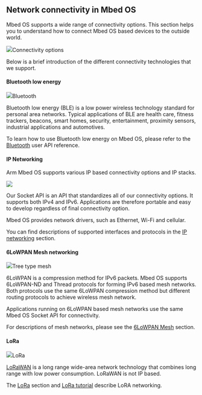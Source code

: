 <h2 id="connectivity-tech">Network connectivity in Mbed OS</h2>

Mbed OS supports a wide range of connectivity options. This section helps you to understand how to connect Mbed OS based devices to the outside world.

<span class="images">![](https://s3-us-west-2.amazonaws.com/mbed-os-docs-images/connectivity.png)<span>Connectivity options</span></span>

Below is a brief introduction of the different connectivity technologies that we support.

#### Bluetooth low energy

<span class="images">![](https://s3-us-west-2.amazonaws.com/mbed-os-docs-images/bluetooth.png)<span>Bluetooth</span></span>

Bluetooth low energy (BLE) is a low power wireless technology standard for personal area networks. Typical applications of BLE are health care, fitness trackers, beacons, smart homes, security, entertainment, proximity sensors, industrial applications and automotives.

To learn how to use Bluetooth low energy on Mbed OS, please refer to the [Bluetooth](/docs/v5.9/reference/bluetooth.html) user API reference.

#### IP Networking

Arm Mbed OS supports various IP based connectivity options and IP stacks.

<span class="images">![](https://s3-us-west-2.amazonaws.com/mbed-os-docs-images/ip-networking-simple.png)</span>

Our Socket API is an API that standardizes all of our connectivity options. It supports both IPv4 and IPv6. Applications are therefore portable and easy to develop regardless of final connectivity option.

Mbed OS provides network drivers, such as Ethernet, Wi-Fi and cellular.

You can find descriptions of supported interfaces and protocols in the [IP networking](/docs/v5.9/reference/ip-networking.html) section.

#### 6LoWPAN Mesh networking

<span class="images">![](https://s3-us-west-2.amazonaws.com/mbed-os-docs-images/mesh.png)<span>Tree type mesh</span></span>

6LoWPAN is a compression method for IPv6 packets. Mbed OS supports 6LoWPAN-ND and Thread protocols for forming IPv6 based mesh networks. Both protocols use the same 6LoWPAN compression method but different routing protocols to achieve wireless mesh network.

Applications running on 6LoWPAN based mesh networks use the same Mbed OS Socket API for connectivity.

For descriptions of mesh networks, please see the [6LoWPAN Mesh](/docs/v5.9/reference/technology.html) section.

#### LoRa

<span class="images">![](https://s3-us-west-2.amazonaws.com/mbed-os-docs-images/lora.png)<span>LoRa</span></span>

[LoRaWAN](http://lora-alliance.org) is a long range wide-area network technology that combines long range with low power consumption. LoRaWAN is not IP based.

The [LoRa](lora-tech.html) section and [LoRa tutorial](/docs/v5.9/tutorials/LoRa-tutorial.html) describe LoRA networking.
